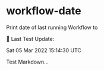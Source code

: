 # workflow-date
Print date of last running Workflow to 

🎉 Last Test Update: 
<!-- DEFAULT-TAG:START -->
Sat  05 Mar 2022  15:14:30 UTC
<!-- DEFAULT-TAG:END -->


Test Markdown...
